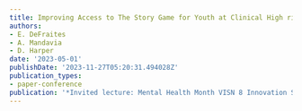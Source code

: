 ```yaml
---
title: Improving Access to The Story Game for Youth at Clinical High risk for Psychosis
authors:
- E. DeFraites
- A. Mandavia
- D. Harper
date: '2023-05-01'
publishDate: '2023-11-27T05:20:31.494028Z'
publication_types:
- paper-conference
publication: '*Invited lecture: Mental Health Month VISN 8 Innovation Showcase*'
---
```

